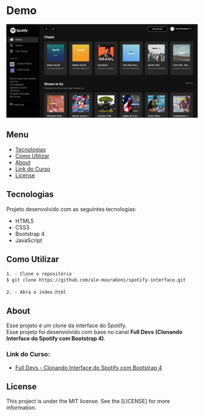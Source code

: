 # Demo
![Demo](readme/demo.png)

## Menu
* [Tecnologias](#Tecnologias)
* [Como Utilizar](#Como-Utilizar)
* [About](#About)
* [Link do Curso](#Link-do-Curso)
* [License](#License)

## Tecnologias
Projeto desenvolvido com as seguintes tecnologias:
* HTML5
* CSS3
* Bootstrap 4
* JavaScript

## Como Utilizar
```
1. - Clone o repositório
$ git clone https://github.com/ale-mouraboni/spotify-interface.git

2. - Abra o index.html
```

## About
Esse projeto é um clone da interface do Spotify.  
Esse projeto foi desenvolvido com base no canal **Full Devs** **(Clonando Interface do Spotify com Bootstrap 4)**.

### Link do Curso:

* [Full Devs - Clonando Interface do Spotify com Bootstrap 4](https://www.youtube.com/playlist?list=PLyLHegP66K0kKeAODlZ9Ivh7Mm9i1_326)

## License
This project is under the MIT license. See the [LICENSE] for more information.

